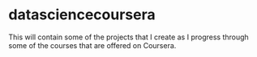 # datasciencecoursera
This will contain some of the projects that I create as I progress through some of the courses that are offered on Coursera.

